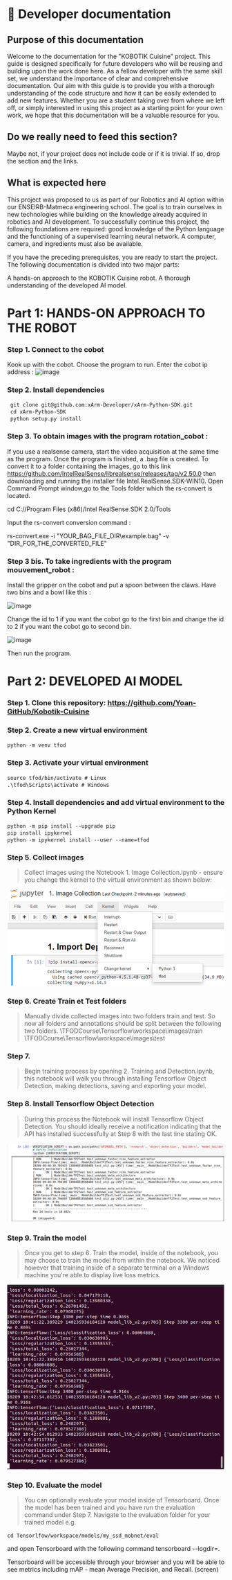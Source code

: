 # 📖 Developer documentation

## Purpose of this documentation

Welcome to the documentation for the "KOBOTIK Cuisine" project. This guide is designed specifically for future developers who will be reusing and building upon the work done here. As a fellow developer with the same skill set, we understand the importance of clear and comprehensive documentation. Our aim with this guide is to provide you with a thorough understanding of the code structure and how it can be easily extended to add new features. Whether you are a student taking over from where we left off, or simply interested in using this project as a starting point for your own work, we hope that this documentation will be a valuable resource for you.

## Do we really need to feed this section? 

Maybe not, if your project does not include code or if it is trivial. If so, drop the section and the links.


## What is expected here

This project was proposed to us as part of our Robotics and AI option within our ENSEIRB-Matmeca engineering school. The goal is to train ourselves in new technologies while building on the knowledge already acquired in robotics and AI development. To successfully continue this project, the following foundations are required: good knowledge of the Python language and the functioning of a supervised learning neural network. A computer, camera, and ingredients must also be available.


If you have the preceding prerequisites, you are ready to start the project. The following documentation is divided into two major parts:

A hands-on approach to the KOBOTIK Cuisine robot.
A thorough understanding of the developed AI model.

# Part 1:  HANDS-ON APPROACH TO THE ROBOT 

### Step 1.  Connect to the cobot  

Kook up with the cobot. Choose the program to run. Enter the cobot ip address : <img width="306" alt="image" src="https://user-images.githubusercontent.com/81220020/217781328-fddea825-b347-4ced-8362-eaa83f347ab0.png">

### Step 2. Install dependencies  

     git clone git@github.com:xArm-Developer/xArm-Python-SDK.git
     cd xArm-Python-SDK
     python setup.py install

### Step 3. To obtain images with the program rotation_cobot :

If you use a realsense camera, start the video acquisition at the same time as the program. Once the program is finished, a .bag file is created. To convert it to a folder containing the images, go to this link https://github.com/IntelRealSense/librealsense/releases/tag/v2.50.0 then downloading and running the installer file Intel.RealSense.SDK-WIN10. Open Command Prompt window,go to the Tools folder which the rs-convert is located.

cd C://Program Files (x86)/Intel RealSense SDK 2.0/Tools

Input the rs-convert conversion command : 

rs-convert.exe -i "YOUR_BAG_FILE_DIR\example.bag" -v "DIR_FOR_THE_CONVERTED_FILE"

### Step 3 bis. To take ingredients with the program mouvement_robot :

Install the gripper on the cobot and put a spoon between the claws. Have two bins and a bowl like this : 

![image](https://user-images.githubusercontent.com/81220020/217786917-76775964-df82-48db-b92a-cacf8b029d15.png)

Change the id to 1 if you want the cobot go to the first bin and change the id to 2 if you want the cobot go to second bin.

<img width="242" alt="image" src="https://user-images.githubusercontent.com/81220020/217786192-951a1f76-8512-49db-9cbc-fb468ee4fcdd.png">

Then run the program.

###

# Part 2: DEVELOPED AI MODEL

### Step 1. Clone this repository: https://github.com/Yoan-GitHub/Kobotik-Cuisine

### Step 2.  Create a new virtual environment 

    python -m venv tfod

### Step 3. Activate your virtual environment 

    source tfod/bin/activate # Linux
    .\tfod\Scripts\activate # Windows 


 ### Step 4. Install dependencies and add virtual environment to the Python Kernel 
 
    python -m pip install --upgrade pip
    pip install ipykernel
    python -m ipykernel install --user --name=tfod

### Step 5. Collect images 
> Collect images using the Notebook 1. Image Collection.ipynb - ensure you change the kernel to the virtual environment as shown below:
<img src = "https://github.com/Yoan-GitHub/Kobotik-Cuisine/blob/398cc644f5f4b9daebb2405e452fd8b1e6eba7b8/assets/img/step5.png">


### Step 6.  Create Train et Test folders
> Manually divide collected images into two folders train and test. So now all folders and annotations should be split between the following two folders.
    \TFODCourse\Tensorflow\workspace\images\train
    \TFODCourse\Tensorflow\workspace\images\test 


### Step 7. 
> Begin training process by opening 2. Training and Detection.ipynb, this notebook will walk you through installing Tensorflow Object Detection, making detections, saving and exporting your model. 


### Step 8. Install Tensorflow Object Detection
> During this process the Notebook will install Tensorflow Object Detection. You should ideally receive a notification indicating that the API has installed successfully at Step 8 with the last line stating OK.
<img src = "https://github.com/Yoan-GitHub/Kobotik-Cuisine/blob/cd755a6e66f666d9b8f008723c51ab7df681ec70/assets/img/step8.png">


### Step 9. Train the model
> Once you get to step 6. Train the model, inside of the notebook, you may choose to train the model from within the notebook. We noticed however that training inside of a separate terminal on a Windows machine you're able to display live loss metrics. 
<img src = "https://github.com/Yoan-GitHub/Kobotik-Cuisine/blob/cd755a6e66f666d9b8f008723c51ab7df681ec70/assets/img/step9.png">


### Step 10. Evaluate the model
> You can optionally evaluate your model inside of Tensorboard. Once the model has been trained and you have run the evaluation command under Step 7. Navigate to the evaluation folder for your trained model e.g. 

    cd Tensorlfow/workspace/models/my_ssd_mobnet/eval
 
and open Tensorboard with the following command 
    tensorboard --logdir=. 
 
Tensorboard will be accessible through your browser and you will be able to see metrics including mAP - mean Average Precision, and Recall. (screen)







